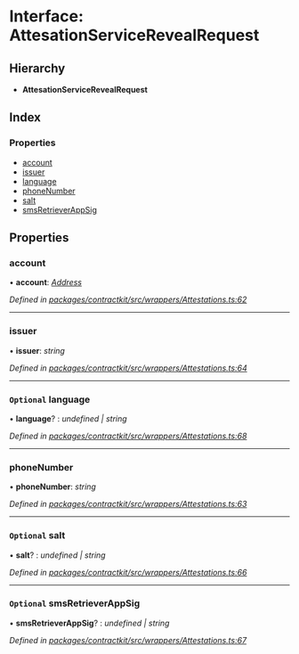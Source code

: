 # Interface: AttesationServiceRevealRequest

## Hierarchy

* **AttesationServiceRevealRequest**

## Index

### Properties

* [account](_wrappers_attestations_.attesationservicerevealrequest.md#account)
* [issuer](_wrappers_attestations_.attesationservicerevealrequest.md#issuer)
* [language](_wrappers_attestations_.attesationservicerevealrequest.md#optional-language)
* [phoneNumber](_wrappers_attestations_.attesationservicerevealrequest.md#phonenumber)
* [salt](_wrappers_attestations_.attesationservicerevealrequest.md#optional-salt)
* [smsRetrieverAppSig](_wrappers_attestations_.attesationservicerevealrequest.md#optional-smsretrieverappsig)

## Properties

###  account

• **account**: *[Address](../modules/_base_.md#address)*

*Defined in [packages/contractkit/src/wrappers/Attestations.ts:62](https://github.com/celo-org/celo-monorepo/blob/master/packages/contractkit/src/wrappers/Attestations.ts#L62)*

___

###  issuer

• **issuer**: *string*

*Defined in [packages/contractkit/src/wrappers/Attestations.ts:64](https://github.com/celo-org/celo-monorepo/blob/master/packages/contractkit/src/wrappers/Attestations.ts#L64)*

___

### `Optional` language

• **language**? : *undefined | string*

*Defined in [packages/contractkit/src/wrappers/Attestations.ts:68](https://github.com/celo-org/celo-monorepo/blob/master/packages/contractkit/src/wrappers/Attestations.ts#L68)*

___

###  phoneNumber

• **phoneNumber**: *string*

*Defined in [packages/contractkit/src/wrappers/Attestations.ts:63](https://github.com/celo-org/celo-monorepo/blob/master/packages/contractkit/src/wrappers/Attestations.ts#L63)*

___

### `Optional` salt

• **salt**? : *undefined | string*

*Defined in [packages/contractkit/src/wrappers/Attestations.ts:66](https://github.com/celo-org/celo-monorepo/blob/master/packages/contractkit/src/wrappers/Attestations.ts#L66)*

___

### `Optional` smsRetrieverAppSig

• **smsRetrieverAppSig**? : *undefined | string*

*Defined in [packages/contractkit/src/wrappers/Attestations.ts:67](https://github.com/celo-org/celo-monorepo/blob/master/packages/contractkit/src/wrappers/Attestations.ts#L67)*
